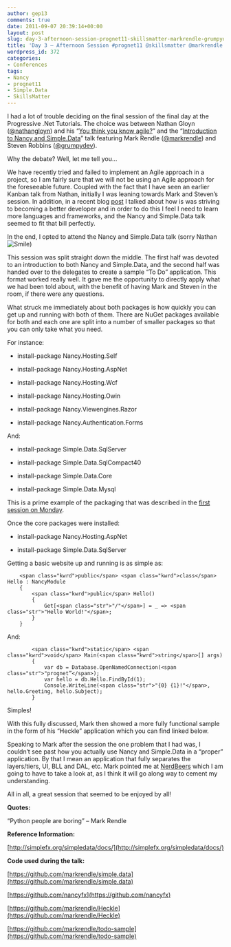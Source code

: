 ```yaml
---
author: gep13
comments: true
date: 2011-09-07 20:39:14+00:00
layout: post
slug: day-3-afternoon-session-prognet11-skillsmatter-markrendle-grumpydev
title: 'Day 3 – Afternoon Session #prognet11 @skillsmatter @markrendle @grumpydev'
wordpress_id: 372
categories:
- Conferences
tags:
- Nancy
- prognet11
- Simple.Data
- SkillsMatter
---
```


I had a lot of trouble deciding on the final session of the final day at the Progressive .Net Tutorials. The choice was between Nathan Gloyn ([@nathangloyn](http://twitter.com/#!/nathangloyn)) and his “[You think you know agile?](http://skillsmatter.com/podcast/ajax-ria/you-think-you-know-agile)” and the “[Introduction to Nancy and Simple.Data](http://skillsmatter.com/podcast/ajax-ria/introduction-to-nancy-and-simple-data)” talk featuring Mark Rendle ([@markrendle](http://twitter.com/#!/markrendle)) and Steven Robbins ([@grumpydev](http://twitter.com/#!/grumpydev)).

 

Why the debate? Well, let me tell you…

 

We have recently tried and failed to implement an Agile approach in a project, so I am fairly sure that we will not be using an Agile approach for the foreseeable future. Coupled with the fact that I have seen an earlier Kanban talk from Nathan, initially I was leaning towards Mark and Steven’s session. In addition, in a recent blog [post](http://www.gep13.co.uk/blog/?p=313) I talked about how is was striving to becoming a better developer and in order to do this I feel I need to learn more languages and frameworks, and the Nancy and Simple.Data talk seemed to fit that bill perfectly.

 

In the end, I opted to attend the Nancy and Simple.Data talk (sorry Nathan ![Smile](http://www.gep13.co.uk/blog/wp-content/uploads/beed2e344009_119E0/wlEmoticon-smile.png)) 

 

This session was split straight down the middle. The first half was devoted to an introduction to both Nancy and Simple.Data, and the second half was handed over to the delegates to create a sample “To Do” application. This format worked really well. It gave me the opportunity to directly apply what we had been told about, with the benefit of having Mark and Steven in the room, if there were any questions.

 

What struck me immediately about both packages is how quickly you can get up and running with both of them. There are NuGet packages available for both and each one are split into a number of smaller packages so that you can only take what you need.

 

For instance:

 

  
  * install-package Nancy.Hosting.Self 
   
  * install-package Nancy.Hosting.AspNet 
   
  * install-package Nancy.Hosting.Wcf 
   
  * install-package Nancy.Hosting.Owin 
   
  * install-package Nancy.Viewengines.Razor 
   
  * install-package Nancy.Authentication.Forms 
 

And:

 

  
  * install-package Simple.Data.SqlServer 
   
  * install-package Simple.Data.SqlCompact40 
   
  * install-package Simple.Data.Core 
   
  * install-package Simple.Data.Mysql 
 

This is a prime example of the packaging that was described in the [first session on Monday](http://www.gep13.co.uk/blog/?p=361).

 

Once the core packages were installed:

 

  
  * install-package Nancy.Hosting.AspNet 
   
  * install-package Simple.Data.SqlServer 
 

Getting a basic website up and running is as simple as:

 
    
        <span class="kwrd">public</span> <span class="kwrd">class</span> Hello : NancyModule
        {
            <span class="kwrd">public</span> Hello()
            {
                Get[<span class="str">"/"</span>] = _ => <span class="str">"Hello World!"</span>;
            }
        }






And:




    
            <span class="kwrd">static</span> <span class="kwrd">void</span> Main(<span class="kwrd">string</span>[] args)
            {
                var db = Database.OpenNamedConnection(<span class="str">"prognet”</span>);
                var hello = db.Hello.FindById(1);
                Console.WriteLine(<span class="str">"{0} {1}!"</span>, hello.Greeting, hello.Subject);
            }






Simples!





With this fully discussed, Mark then showed a more fully functional sample in the form of his “Heckle” application which you can find linked below. 





Speaking to Mark after the session the one problem that I had was, I couldn’t see past how you actually use Nancy and Simple.Data in a “proper” application. By that I mean an application that fully separates the layers/tiers, UI, BLL and DAL, etc. Mark pointed me at [NerdBeers](https://github.com/ToJans/NerdBeers) which I am going to have to take a look at, as I think it will go along way to cement my understanding.





All in all, a great session that seemed to be enjoyed by all!





**Quotes:**





“Python people are boring” – Mark Rendle





**Reference Information:**





[http://simplefx.org/simpledata/docs/](http://simplefx.org/simpledata/docs/)





**Code used during the talk:**





[https://github.com/markrendle/simple.data](https://github.com/markrendle/simple.data)





[https://github.com/nancyfx](https://github.com/nancyfx)





[https://github.com/markrendle/Heckle](https://github.com/markrendle/Heckle)





[https://github.com/markrendle/todo-sample](https://github.com/markrendle/todo-sample)
